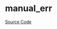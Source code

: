 # manual_err

[Source Code](https://github.com/software-mansion/cairo-lint/tree/main/crates/cairo-lint-core/src/lints/manual/manual_err.rs#L16)

